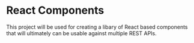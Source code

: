 # React Components

This project will be used for creating a libary of React based components that will ultimately can be usable against multiple REST APIs. 
